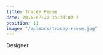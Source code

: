 ```yaml
---
title: Tracey Reese
date: 2016-07-20 15:38:00 Z
position: 11
image: "/uploads/tracey-reese.jpg"
---
```


Designer

